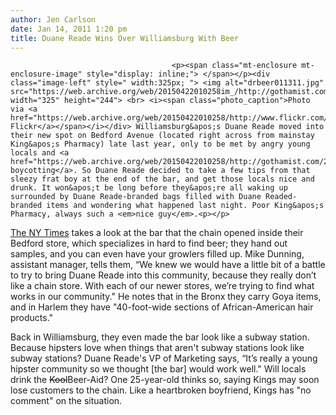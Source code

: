 ```yaml
---
author: Jen Carlson
date: Jan 14, 2011 1:20 pm
title: Duane Reade Wins Over Williamsburg With Beer
---
```


	
										<p><span class="mt-enclosure mt-enclosure-image" style="display: inline;"> </span></p><div class="image-left" style=" width:325px; "> <img alt="drbeer011311.jpg" src="https://web.archive.org/web/20150422010258im_/http://gothamist.com/attachments/arts_jen/drbeer011311.jpg" width="325" height="244"> <br> <i><span class="photo_caption">Photo via <a href="https://web.archive.org/web/20150422010258/http://www.flickr.com/photos/girlposse/4736236524/">Aman*Duh&apos;s Flickr</a></span></i></div> Williamsburg&apos;s Duane Reade moved into their new spot on Bedford Avenue (located right across from mainstay King&apos;s Pharmacy) late last year, only to be met by angry young locals and <a href="https://web.archive.org/web/20150422010258/http://gothamist.com/2010/11/05/williamsburg_locals_band_together_b.php">their boycotting</a>. So Duane Reade decided to take a few tips from that sleezy frat boy at the end of the bar, and get those locals nice and drunk. It won&apos;t be long before they&apos;re all waking up surrounded by Duane Reade-branded bags filled with Duane Readed-branded items and wondering what happened last night. Poor King&apos;s Pharmacy, always such a <em>nice guy</em>.<p></p>

<p><a href="https://web.archive.org/web/20150422010258/http://www.nytimes.com/2011/01/14/business/14beer.html?_r=1&amp;hp">The NY Times</a> takes a look at the bar that the chain opened inside their Bedford store, which specializes in hard to find beer; they hand out samples, and you can even have your growlers filled up. Mike Dunning, assistant manager, tells them, &#x201C;We knew we would have a little bit of a battle to try to bring Duane Reade into this community, because they really don&#x2019;t like a chain store. With each of our newer stores, we&#x2019;re trying to find what works in our community.&quot; He notes that in the Bronx they carry Goya items, and in Harlem they have &quot;40-foot-wide sections of African-American hair products.&quot;</p>

<p>Back in Williamsburg, they even made the bar look like a subway station. Because hipsters love when things that aren&apos;t subway stations look like subway stations? Duane Reade&apos;s VP of Marketing says, &#x201C;It&#x2019;s really a young hipster community so we thought [the bar] would work well.&quot; Will locals drink the <strike>Kool</strike>Beer-Aid? One 25-year-old thinks so, saying Kings may soon lose customers to the chain. Like a heartbroken boyfriend, Kings has &quot;no comment&quot; on the situation.</p>					
										
									
				